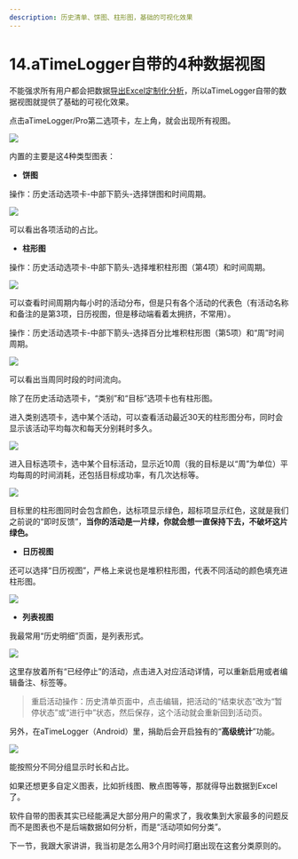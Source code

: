 ```yaml
---
description: 历史清单、饼图、柱形图，基础的可视化效果
---
```


# 14.aTimeLogger自带的4种数据视图

不能强求所有用户都会把数据[导出Excel定制化分析](../ch04/ch04.30.md)，所以aTimeLogger自带的数据视图就提供了基础的可视化效果。

点击aTimeLogger/Pro第二选项卡，左上角，就会出现所有视图。

![](<../.gitbook/assets/QQ图片20220610142315 (1).png>)

内置的主要是这4种类型图表：

* **饼图**

操作：历史活动选项卡-中部下箭头-选择饼图和时间周期。

![](<../.gitbook/assets/图片 (1).png>)

可以看出各项活动的占比。

* **柱形图**

操作：历史活动选项卡-中部下箭头-选择堆积柱形图（第4项）和时间周期。

![](<../.gitbook/assets/图片 (2).png>)

可以查看时间周期内每小时的活动分布，但是只有各个活动的代表色（有活动名称和备注的是第3项，日历视图，但是移动端看着太拥挤，不常用）。

操作：历史活动选项卡-中部下箭头-选择百分比堆积柱形图（第5项）和“周”时间周期。

![](<../.gitbook/assets/图片 (3).png>)

可以看出当周同时段的时间流向。

除了在历史活动选项卡，“类别”和“目标”选项卡也有柱形图。

进入类别选项卡，选中某个活动，可以查看活动最近30天的柱形图分布，同时会显示该活动平均每次和每天分别耗时多久。

![](<../.gitbook/assets/图片 (4).png>)

进入目标选项卡，选中某个目标活动，显示近10周（我的目标是以“周”为单位）平均每周的时间消耗，还包括目标成功率，有几次达标等。

![](<../.gitbook/assets/图片 (5).png>)

目标里的柱形图同时会包含颜色，达标项显示绿色，超标项显示红色，这就是我们之前说的“即时反馈”，**当你的活动是一片绿，你就会想一直保持下去，不破坏这片绿色。**

* **日历视图**

还可以选择“日历视图”，严格上来说也是堆积柱形图，代表不同活动的颜色填充进柱形图。

![](<../.gitbook/assets/图片 (6).png>)

* **列表视图**

我最常用“历史明细”页面，是列表形式。

![](<../.gitbook/assets/图片 (7).png>)

这里存放着所有“已经停止”的活动，点击进入对应活动详情，可以重新启用或者编辑备注、标签等。

> 重启活动操作：历史清单页面中，点击编辑，把活动的“结束状态”改为“暂停状态”或“进行中”状态，然后保存，这个活动就会重新回到活动页。

另外，在aTimeLogger（Android）里，捐助后会开启独有的“**高级统计**”功能。

![](<../.gitbook/assets/图片 (8).png>)

能按照分不同分组显示时长和占比。

如果还想更多自定义图表，比如折线图、散点图等等，那就得导出数据到Excel了。

软件自带的图表其实已经能满足大部分用户的需求了，我收集到大家最多的问题反而不是图表也不是后端数据如何分析，而是“活动项如何分类”。

下一节，我跟大家讲讲，我当初是怎么用3个月时间打磨出现在这套分类原则的。
